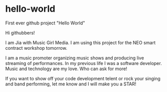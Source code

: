 # hello-world
First ever github project "Hello World"

Hi githubbers!

I am Jia with Music Girl Media. I am using this project for the NEO smart contract workshop tomorrow. 

I am a music promoter organizing music shows and producing live streaming of performances. In my previous life I was a software developer. Music and technology are my love. Who can ask for more!

If you want to show off your code development telent or rock your singing and band performing, let me know and I will make you a STAR!
